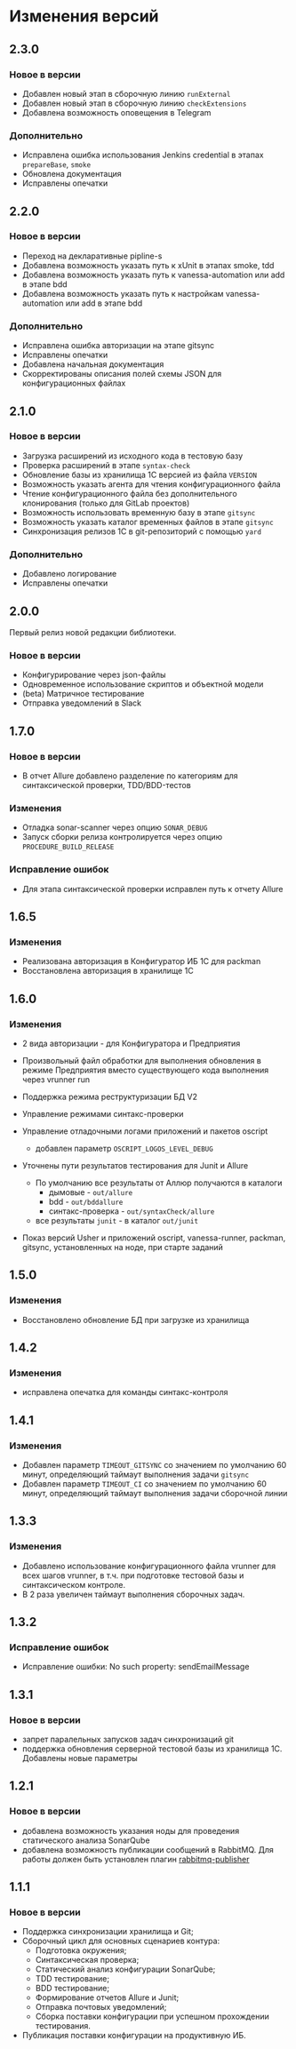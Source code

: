 # Изменения версий

## 2.3.0

### Новое в версии

* Добавлен новый этап в сборочную линию `runExternal`
* Добавлен новый этап в сборочную линию `checkExtensions`
* Добавлена возможность оповещения в Telegram

### Дополнительно

* Исправлена ошибка использования Jenkins credential в этапах `prepareBase`, `smoke`
* Обновлена документация
* Исправлены опечатки

## 2.2.0

### Новое в версии

* Переход на декларативные pipline-s
* Добавлена возможность указать путь к xUnit в этапах smoke, tdd
* Добавлена возможность указать путь к vanessa-automation или add в этапе bdd
* Добавлена возможность указать путь к настройкам vanessa-automation или add в этапе bdd

### Дополнительно

* Исправлена ошибка авторизации на этапе gitsync
* Исправлены опечатки
* Добавлена начальная документация
* Скорректированы описания полей схемы JSON для конфигурационных файлах

## 2.1.0

### Новое в версии

- Загрузка расширений из исходного кода в тестовую базу
- Проверка расширений в этапе `syntax-check`
- Обновление базы из хранилища 1С версией из файла `VERSION`
- Возможность указать агента для чтения конфигурационного файла
- Чтение конфигурационного файла без дополнительного клонирования (только для GitLab проектов)
- Возможность использовать временную базу в этапе `gitsync`
- Возможность указать каталог временных файлов в этапе `gitsync`
- Синхронизация релизов 1С в git-репозиторий с помощью `yard`

### Дополнительно

- Добавлено логирование
- Исправлены опечатки

## 2.0.0

Первый релиз новой редакции библиотеки.

### Новое в версии

- Конфигурирование через json-файлы
- Одновременное использование скриптов и объектной модели
- (beta) Матричное тестирование
- Отправка уведомлений в Slack

## 1.7.0

### Новое в версии

- В отчет Allure добавлено разделение по категориям для синтаксической проверки, TDD/BDD-тестов

### Изменения

- Отладка sonar-scanner через опцию `SONAR_DEBUG`
- Запуск сборки релиза контролируется через опцию `PROCEDURE_BUILD_RELEASE`

### Исправление ошибок

- Для этапа синтаксической проверки исправлен путь к отчету Allure

## 1.6.5

### Изменения

- Реализована авторизация в Конфигуратор ИБ 1С для packman
- Восстановлена авторизация в хранилище 1С

## 1.6.0

### Изменения

- 2 вида авторизации - для Конфигуратора и Предприятия
- Произвольный файл обработки для выполнения обновления в режиме Предприятия вместо существующего кода выполнения через vrunner run

- Поддержка режима реструктуризации БД V2
- Управление режимами синтакс-проверки
- Управление отладочными логами приложений и пакетов oscript
    - добавлен параметр `OSCRIPT_LOGOS_LEVEL_DEBUG`

- Уточнены пути результатов тестирования для Junit и Allure
    - По умолчанию все результаты от Аллюр получаются в каталоги
        - дымовые - `out/allure`
        - bdd - `out/bddallure`
        - синтакс-проверка - `out/syntaxCheck/allure`
    - все результаты `junit` - в каталог `out/junit`

- Показ версий Usher и приложений oscript, vanessa-runner, packman, gitsync, установленных на ноде, при старте заданий

## 1.5.0

### Изменения

- Восстановлено обновление БД при загрузке из хранилища

## 1.4.2

### Изменения

- исправлена опечатка для команды синтакс-контроля

## 1.4.1

### Изменения

- Добавлен параметр `TIMEOUT_GITSYNC` со значением по умолчанию 60 минут, определяющий таймаут выполнения задачи `gitsync`
- Добавлен параметр `TIMEOUT_CI` со значением по умолчанию 60 минут, определяющий таймаут выполнения задачи сборочной линии

## 1.3.3

### Изменения

- Добавлено использование конфигурационного файла vrunner для всех шагов vrunner, в т.ч. при подготовке тестовой базы и синтаксическом контроле.
- В 2 раза увеличен таймаут выполнения сборочных задач.

## 1.3.2

### Исправление ошибок

- Исправление ошибки: No such property: sendEmailMessage

## 1.3.1

### Новое в версии

- запрет паралельных запусков задач синхронизаций git
- поддержка обновления серверной тестовой базы из хранилища 1С. Добавлены новые параметры

## 1.2.1

### Новое в версии

- добавлена возможность указания ноды для проведения статического анализа SonarQube
- добавлена возможность публикации сообщений в RabbitMQ. Для работы должен быть установлен плагин [rabbitmq-publisher](https://plugins.jenkins.io/rabbitmq-publisher)

## 1.1.1

### Новое в версии

- Поддержка синхронизации хранилища и Git;
- Сборочный цикл для основных сценариев контура:
    - Подготовка окружения;
    - Синтаксическая проверка;
    - Статический анализ конфигурации SonarQube;
    - TDD тестирование;
    - BDD тестирование;
    - Формирование отчетов Allure и Junit;
    - Отправка почтовых уведомлений;
    - Сборка поставки конфигурации при успешном прохождении тестирования.
- Публикация поставки конфигурации на продуктивную ИБ.
